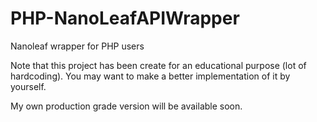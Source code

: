 # PHP-NanoLeafAPIWrapper
Nanoleaf wrapper for PHP users

Note that this project has been create for an educational purpose (lot of hardcoding). You may want to make a better implementation of it by yourself.

My own production grade version will be available soon.
